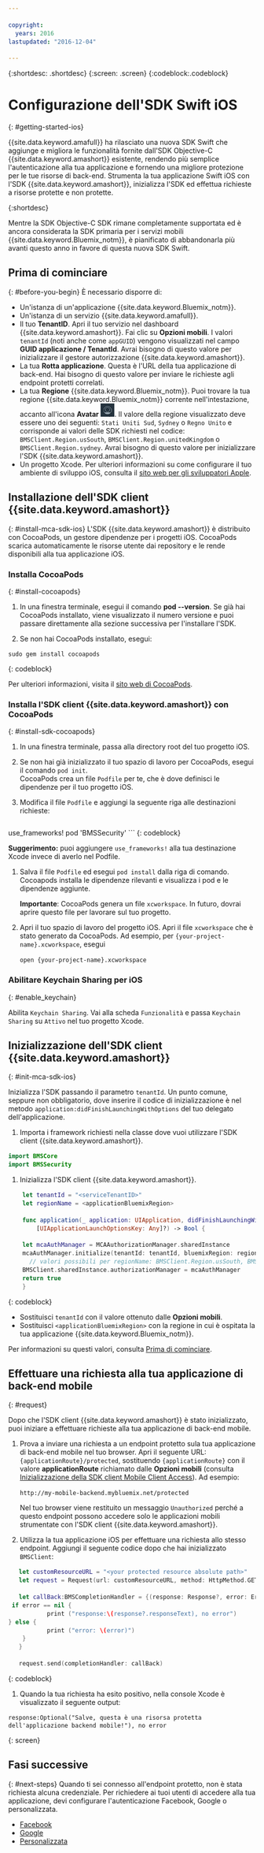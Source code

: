 ```yaml
---

copyright:
  years: 2016
lastupdated: "2016-12-04"

---
```


{:shortdesc: .shortdesc}
{:screen: .screen}
{:codeblock:.codeblock}

# Configurazione dell'SDK Swift iOS
{: #getting-started-ios}

{{site.data.keyword.amafull}} ha rilasciato una nuova SDK Swift che aggiunge e migliora le funzionalità fornite dall'SDK Objective-C {{site.data.keyword.amashort}} esistente, rendendo più semplice l'autenticazione alla tua applicazione e fornendo una migliore protezione per le tue risorse di back-end. Strumenta la tua applicazione Swift iOS con l'SDK {{site.data.keyword.amashort}}, inizializza l'SDK ed effettua richieste a risorse protette e non protette.

{:shortdesc}

Mentre la SDK Objective-C SDK rimane completamente supportata ed è ancora considerata la SDK primaria per i servizi mobili {{site.data.keyword.Bluemix_notm}}, è pianificato di abbandonarla più avanti questo anno in favore di questa nuova SDK Swift.


## Prima di cominciare
{: #before-you-begin}
È necessario disporre di:
* Un'istanza di un'applicazione  {{site.data.keyword.Bluemix_notm}}.
* Un'istanza di un servizio {{site.data.keyword.amafull}}.
* Il tuo **TenantID**. Apri il tuo servizio nel dashboard {{site.data.keyword.amashort}}. Fai clic su **Opzioni mobili**. I valori `tenantId` (noti anche come `appGUID`)  vengono visualizzati nel campo **GUID applicazione / TenantId**. Avrai bisogno di questo valore per inizializzare il gestore autorizzazione {{site.data.keyword.amashort}}.
* La tua **Rotta applicazione**. Questa è l'URL della tua applicazione di back-end. Hai bisogno di questo valore per inviare le richieste agli endpoint protetti correlati.
* La tua **Regione** {{site.data.keyword.Bluemix_notm}}.  Puoi trovare la tua regione {{site.data.keyword.Bluemix_notm}} corrente nell'intestazione, accanto all'icona **Avatar** ![Icona Avatar](images/face.jpg "Icona Avatar"). Il valore della regione visualizzato deve essere uno dei seguenti: `Stati Uniti Sud`,  `Sydney` o  `Regno Unito` e corrisponde ai valori delle SDK richiesti nel codice: `BMSClient.Region.usSouth`, `BMSClient.Region.unitedKingdom` o `BMSClient.Region.sydney`.  Avrai bisogno di questo valore per inizializzare l'SDK {{site.data.keyword.amashort}}.
* Un progetto Xcode. Per ulteriori informazioni su come configurare il tuo ambiente di sviluppo iOS, consulta il [sito web per gli sviluppatori Apple](https://developer.apple.com/support/xcode/).


## Installazione dell'SDK client {{site.data.keyword.amashort}}
{: #install-mca-sdk-ios}
L'SDK {{site.data.keyword.amashort}} è distribuito con CocoaPods, un gestore dipendenze per i progetti iOS. CocoaPods scarica automaticamente le risorse utente dai repository e le rende disponibili alla tua applicazione iOS.


### Installa CocoaPods
{: #install-cocoapods}

1. In una finestra terminale, esegui il comando **pod --version**. Se già hai CocoaPods installato, viene visualizzato il numero versione e puoi passare direttamente alla sezione successiva per l'installare l'SDK.

1. Se non hai CocoaPods installato, esegui:

```
sudo gem install cocoapods
```
{: codeblock}

Per ulteriori informazioni, visita il [sito web di CocoaPods](https://cocoapods.org/).

### Installa l'SDK client {{site.data.keyword.amashort}} con CocoaPods
{: #install-sdk-cocoapods}

1. In una finestra terminale, passa alla directory root del tuo progetto iOS.

1. Se non hai già inizializzato il tuo spazio di lavoro per CocoaPods, esegui il comando `pod init`.<br/>
 CocoaPods crea un file `Podfile` per te, che è dove definisci le dipendenze per il tuo progetto iOS.

1. Modifica il file `Podfile` e aggiungi la seguente riga alle destinazioni richieste:

	```
  use_frameworks!
  pod 'BMSSecurity'
	```
	{: codeblock}

  **Suggerimento:** puoi aggiungere `use_frameworks!` alla tua destinazione Xcode invece di averlo nel Podfile.

1. Salva il file `Podfile` ed esegui `pod install` dalla riga di comando. Cocoapods installa le dipendenze rilevanti e visualizza i pod e le dipendenze aggiunte.<br/>

   **Importante**: CocoaPods genera un file `xcworkspace`.  In futuro, dovrai aprire questo file per lavorare sul tuo progetto.

1. Apri il tuo spazio di lavoro del progetto iOS. Apri il file `xcworkspace` che è stato generato da CocoaPods. Ad esempio, per `{your-project-name}.xcworkspace`, esegui

	`open {your-project-name}.xcworkspace`

### Abilitare Keychain Sharing per iOS
{: #enable_keychain}

Abilita `Keychain Sharing`. Vai alla scheda `Funzionalità` e passa `Keychain Sharing` su `Attivo` nel tuo progetto Xcode.

## Inizializzazione dell'SDK client {{site.data.keyword.amashort}}
{: #init-mca-sdk-ios}

 Inizializza l'SDK passando il parametro `tenantId`. Un punto comune, seppure non obbligatorio, dove inserire il codice di inizializzazione è nel metodo `application:didFinishLaunchingWithOptions` del tuo delegato dell'applicazione.

1. Importa i framework richiesti nella classe dove vuoi utilizzare l'SDK client {{site.data.keyword.amashort}}.

 ```Swift
 import BMSCore
 import BMSSecurity
 ```

1. Inizializza l'SDK client {{site.data.keyword.amashort}}.

```Swift
	let tenantId = "<serviceTenantID>"
	let regionName = <applicationBluemixRegion>

	func application(_ application: UIApplication, didFinishLaunchingWithOptions launchOptions: 
		[UIApplicationLaunchOptionsKey: Any]?) -> Bool {

	let mcaAuthManager = MCAAuthorizationManager.sharedInstance
    mcaAuthManager.initialize(tenantId: tenantId, bluemixRegion: regionName)
      // valori possibili per regionName: BMSClient.Region.usSouth, BMSClient.Region.unitedKingdom, BMSClient.Region.sydney
	BMSClient.sharedInstance.authorizationManager = mcaAuthManager	
	return true
	}
 ```
 {: codeblock}

* Sostituisci `tenantId` con il valore ottenuto dalle **Opzioni mobili**. 
* Sostituisci `<applicationBluemixRegion>` con la regione in cui è ospitata la tua applicazione {{site.data.keyword.Bluemix_notm}}. 

Per informazioni su questi valori, consulta [Prima di cominciare](#before-you-begin). 


## Effettuare una richiesta alla tua applicazione di back-end mobile
{: #request}

Dopo che l'SDK client {{site.data.keyword.amashort}} è stato inizializzato, puoi iniziare a effettuare richieste alla tua applicazione di back-end mobile.

1. Prova a inviare una richiesta a un endpoint protetto sula tua applicazione di back-end mobile nel tuo browser. Apri il seguente URL: `{applicationRoute}/protected`, sostituendo `{applicationRoute}` con il valore **applicationRoute** richiamato dalle **Opzioni mobili** (consulta [Inizializzazione della SDK client Mobile Client Access](#init-mca-sdk-ios)). Ad esempio:

	`http://my-mobile-backend.mybluemix.net/protected
	`

	Nel tuo browser viene restituito un messaggio `Unauthorized` perché a questo endpoint possono accedere solo le applicazioni mobili strumentate con l'SDK client {{site.data.keyword.amashort}}.

1. Utilizza la tua applicazione iOS per effettuare una richiesta allo stesso endpoint. Aggiungi il seguente codice dopo che hai inizializzato `BMSClient`:

 ```Swift
	let customResourceURL = "<your protected resource absolute path>"
	let request = Request(url: customResourceURL, method: HttpMethod.GET)

	let callBack:BMSCompletionHandler = {(response: Response?, error: Error?) in
  if error == nil {
       	    print ("response:\(response?.responseText), no error")
 } else {
       	    print ("error: \(error)")
     }
	}

	request.send(completionHandler: callBack)
 ```
 {: codeblock}

1.  Quando la tua richiesta ha esito positivo, nella console Xcode è visualizzato il seguente output:

 ```
 response:Optional("Salve, questa è una risorsa protetta dell'applicazione backend mobile!"), no error
 ```
{: screen}

## Fasi successive
{: #next-steps}
Quando ti sei connesso all'endpoint protetto, non è stata richiesta alcuna credenziale. Per richiedere ai tuoi utenti di accedere alla tua applicazione, devi configurare l'autenticazione Facebook, Google o personalizzata.
  * [Facebook](facebook-auth-ios-swift-sdk.html)
  * [Google](google-auth-ios-swift-sdk.html)
  * [Personalizzata](custom-auth-ios-swift-sdk.html)
